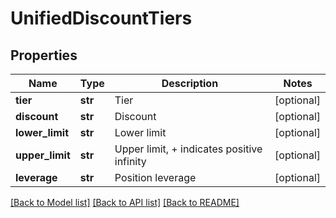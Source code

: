 # UnifiedDiscountTiers

## Properties
Name | Type | Description | Notes
------------ | ------------- | ------------- | -------------
**tier** | **str** | Tier | [optional] 
**discount** | **str** | Discount | [optional] 
**lower_limit** | **str** | Lower limit | [optional] 
**upper_limit** | **str** | Upper limit, + indicates positive infinity | [optional] 
**leverage** | **str** | Position leverage | [optional] 

[[Back to Model list]](../README.md#documentation-for-models) [[Back to API list]](../README.md#documentation-for-api-endpoints) [[Back to README]](../README.md)


